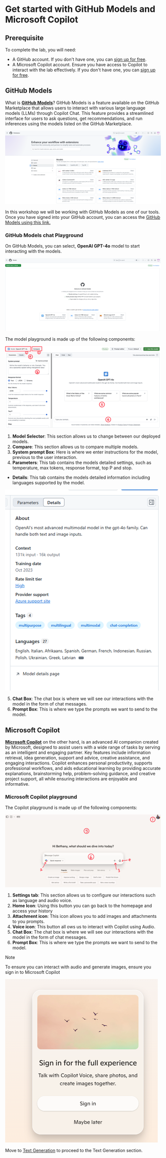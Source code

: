 # Get started with GitHub Models and Microsoft Copilot

## Prerequisite

To complete the lab, you will need:

- A GitHub account. If you don't have one, you can [sign up for free](https://github.com/).
- A Microsoft Copilot account. Ensure you have access to Copilot to interact with the lab effectively. If you don't have one, you can [sign up for free](https://copilot.microsoft.com/).

## GitHub Models

What is [**GitHub Models**](https://github.com/marketplace/models)? GitHub Models is a feature available on the GitHub Marketplace that allows users to interact with various large language models (LLMs) through Copilot Chat. This feature provides a streamlined interface for users to ask questions, get recommendations, and run inferences using the models listed on the GitHub Marketplace.

![Screenshot of GitHub Models Marketplace](media/github-models-marketplace.png)

In this workshop we will be working with GitHub Models as one of our tools. Once you have signed into your GitHub account, you can access the [GitHub Models using this link.](https://github.com/marketplace/models)

### GitHub Models chat Playground

On GitHub Models, you can select, **OpenAI GPT-4o** model to start interacting with the models.

![GitHub Model Playground](media/github-models-playground.png)

The model playground is made up of the following components:

![GitHub Models Playground](media/github-copilot-playground.jpg)

1. **Model Selector**: This section allows us to change between our deployed models.
2. **Compare**: This section allows us to compare multiple models.
3. **System prompt Box**: Here is where we enter instructions for the model, previous to the user interaction.
4. **Parameters**: This tab contains the models detailed settings, such as temperature, max tokens, response format, top P and stop.
 - **Details**: This tab contains the models detailed information including languages supported by the model.

![GitHub Models details page](media/gh-models-details.png)

5. **Chat Box**: The chat box is where we will see our interactions with the model in the form of chat messages.
6. **Prompt Box**: This is where we type the prompts we want to send to the model.

## Microsoft Copilot
[**Microsoft Copilot**](https://copilot.microsoft.com/) on the other hand, is an advanced AI companion created by Microsoft, designed to assist users with a wide range of tasks by serving as an intelligent and engaging partner. Key features include information retrieval, idea generation, support and advice, creative assistance, and engaging interactions. Copilot enhances personal productivity, supports professional workflows, and aids educational learning by providing accurate explanations, brainstorming help, problem-solving guidance, and creative project support, all while ensuring interactions are enjoyable and informative.

<!-- ![Microsoft Copilot Chat Playground](media/microsoft-copilot-new-chat.JPG) -->

### Microsoft Copilot playground

The Copilot playground is made up of the following components:

![Microsoft Copilot Chat Playground](media/microsoft-copilot-chat-playground.jpg)

1. **Settings tab**: This section allows us to configure our interactions such as language and audio voice.
1. **Home Icon**: Using this button you can go back to the homepage and access your history
1. **Attachment icon**: This icon allows you to add images and attachments to you prompts.
1. **Voice icon**: This button all ows us to interact with Copilot using Audio.
1. **Chat Box**: The chat box is where we will see our interactions with the model in the form of chat messages.
1. **Prompt Box**: This is where we type the prompts we want to send to the model.

> [!NOTE]
> To ensure you can interact with audio and generate images, ensure you sign in to Microsoft Copilot

![Sign in to Copilot](media/microsoft-copilot-sigin.png)

Move to [Text Generation](02_Text_Generation.md) to proceed to the Text Generation section.